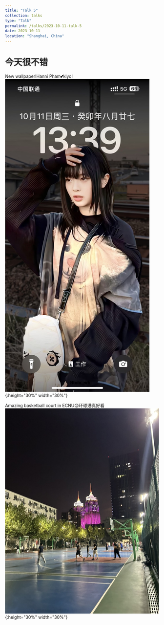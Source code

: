 ```yaml
---
title: "Talk 5"
collection: talks
type: "Talk"
permalink: /talks/2023-10-11-talk-5
date: 2023-10-11
location: "Shanghai, China"
---
```


# 今天很不错

New wallpaper!Hanni Pham💕kiyo!
![hanni wallpaper](/images/talks/hanni_wallpaper.jpeg){:height="30%" width="30%"}

Amazing basketball court in ECNU😍环球港真好看
![basketball](/images/talks/basketball.jpeg){:height="30%" width="30%"}

